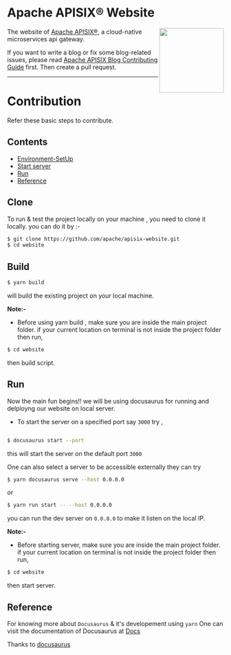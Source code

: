 # Apache APISIX® Website

[<img align="right" width="150" src="./website/static/img/join-slack.png">](https://apisix.apache.org/docs/general/join)

The website of [Apache APISIX®](https://apisix.apache.org/), a cloud-native microservices api gateway.

If you want to write a blog or fix some blog-related issues, please read [Apache APISIX Blog Contributing Guide](http://apisix.apache.org/docs/general/blog) first. Then create a pull request.

--- 

# Contribution
Refer these basic steps to contribute. 
## Contents
- [Environment-SetUp](#clone)
- [Start server](#build)
- [Run](#run)
- [Reference](#reference)

## Clone
To run & test the project locally on your machine , you need to clone it locally.
you can do it by :- 

```sh
$ git clone https://github.com/apache/apisix-website.git
$ cd website
```
## Build
```sh
$ yarn build
```
will build the existing project on your local machine.

**Note:-**
- Before using yarn build , make sure you are inside the main project folder.
if your current location on terminal is not inside the project folder then run, 
```sh
$ cd website 
```
then build script.

## Run

Now the main fun begins!! we will be using docusaurus for running and delployng our website on local server.

- To start the server on a specified port say ```3000``` try ,
```sh

$ docusaurus start --port
```
this will start the server on the default port ```3000```

One can also select a server to be accessible externally they can try  
```sh
$ yarn docusaurus serve --host 0.0.0.0
```
or
```sh
$ yarn run start -- --host 0.0.0.0
```
you can run the dev server on ```0.0.0.0``` to make it listen on the local IP.

**Note:-**
- Before starting server, make sure you are inside the main project folder.
if your current location on terminal is not inside the project folder then run, 
```sh
$ cd website 
```
then start server. 

## Reference
For knowing more about ```Docusaurus``` & it's developement using ```yarn```
One can visit the documentation of Docusaurus at [Docs](https://docusaurus.io/docs/cli)

Thanks to [docusaurus](https://docusaurus.io/)
